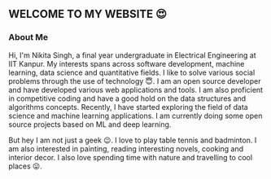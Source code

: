 <head>
  <link rel="apple-touch-icon" sizes="180x180" href="/apple-touch-icon.png">
  <link rel="icon" type="image/png" sizes="32x32" href="/favicon-32x32.png">
  <link rel="icon" type="image/png" sizes="16x16" href="/favicon-16x16.png">
  <link rel="manifest" href="/site.webmanifest">
  <link rel="mask-icon" href="/safari-pinned-tab.svg" color="#5bbad5">
  <meta name="msapplication-TileColor" content="#da532c">
  <meta name="theme-color" content="#ffffff">
</head>

## WELCOME TO MY WEBSITE :heart_eyes:

### About Me

Hi, I'm Nikita Singh, a final year undergraduate in Electrical Engineering at IIT Kanpur. My interests spans across software development, machine learning, data science and quantitative fields. 
I like to solve various social problems through the use of technology :innocent:. I am an open source developer and have developed various web applications and tools. I am also proficient in competitive coding and have a good hold on the data structures and algorithms concepts.
Recently, I have started exploring the field of data science and machine learning applications. I am currently doing some open source projects based on ML and deep learning. 

But hey I am not just a geek :wink:. I love to play table tennis and badminton. I am also interested in painting, reading interesting novels, cooking and interior decor. I also love spending time with nature and travelling to cool places :stuck_out_tongue:. 

